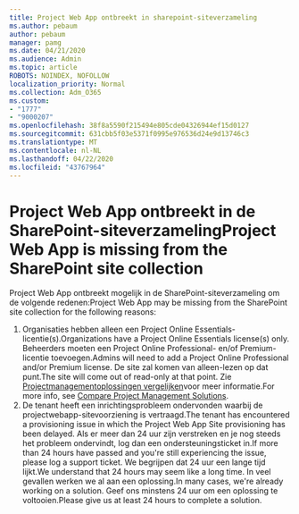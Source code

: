 ```yaml
---
title: Project Web App ontbreekt in sharepoint-siteverzameling
ms.author: pebaum
author: pebaum
manager: pamg
ms.date: 04/21/2020
ms.audience: Admin
ms.topic: article
ROBOTS: NOINDEX, NOFOLLOW
localization_priority: Normal
ms.collection: Adm_O365
ms.custom:
- "1777"
- "9000207"
ms.openlocfilehash: 38f8a5590f215494e805cde04326944ef15d0127
ms.sourcegitcommit: 631cbb5f03e5371f0995e976536d24e9d13746c3
ms.translationtype: MT
ms.contentlocale: nl-NL
ms.lasthandoff: 04/22/2020
ms.locfileid: "43767964"
---
```

# <a name="project-web-app-is-missing-from-the-sharepoint-site-collection"></a><span data-ttu-id="740d7-102">Project Web App ontbreekt in de SharePoint-siteverzameling</span><span class="sxs-lookup"><span data-stu-id="740d7-102">Project Web App is missing from the SharePoint site collection</span></span>

<span data-ttu-id="740d7-103">Project Web App ontbreekt mogelijk in de SharePoint-siteverzameling om de volgende redenen:</span><span class="sxs-lookup"><span data-stu-id="740d7-103">Project Web App may be missing from the SharePoint site collection for the following reasons:</span></span>

1. <span data-ttu-id="740d7-104">Organisaties hebben alleen een Project Online Essentials-licentie(s).</span><span class="sxs-lookup"><span data-stu-id="740d7-104">Organizations have a Project Online Essentials license(s) only.</span></span> <span data-ttu-id="740d7-105">Beheerders moeten een Project Online Professional- en/of Premium-licentie toevoegen.</span><span class="sxs-lookup"><span data-stu-id="740d7-105">Admins will need to add a Project Online Professional and/or Premium license.</span></span> <span data-ttu-id="740d7-106">De site zal komen van alleen-lezen op dat punt.</span><span class="sxs-lookup"><span data-stu-id="740d7-106">The site will come out of read-only at that point.</span></span> <span data-ttu-id="740d7-107">Zie [Projectmanagementoplossingen vergelijken](https://products.office.com/project/compare-microsoft-project-management-software?tab=1)voor meer informatie.</span><span class="sxs-lookup"><span data-stu-id="740d7-107">For more info, see [Compare Project Management Solutions](https://products.office.com/project/compare-microsoft-project-management-software?tab=1).</span></span>
2. <span data-ttu-id="740d7-108">De tenant heeft een inrichtingsprobleem ondervonden waarbij de projectwebapp-sitevoorziening is vertraagd.</span><span class="sxs-lookup"><span data-stu-id="740d7-108">The tenant has encountered a provisioning issue in which the Project Web App Site provisioning has been delayed.</span></span> <span data-ttu-id="740d7-109">Als er meer dan 24 uur zijn verstreken en je nog steeds het probleem ondervindt, log dan een ondersteuningsticket in.</span><span class="sxs-lookup"><span data-stu-id="740d7-109">If more than 24 hours have passed and you're still experiencing the issue, please log a support ticket.</span></span> <span data-ttu-id="740d7-110">We begrijpen dat 24 uur een lange tijd lijkt.</span><span class="sxs-lookup"><span data-stu-id="740d7-110">We understand that 24 hours may seem like a long time.</span></span> <span data-ttu-id="740d7-111">In veel gevallen werken we al aan een oplossing.</span><span class="sxs-lookup"><span data-stu-id="740d7-111">In many cases, we're already working on a solution.</span></span> <span data-ttu-id="740d7-112">Geef ons minstens 24 uur om een oplossing te voltooien.</span><span class="sxs-lookup"><span data-stu-id="740d7-112">Please give us at least 24 hours to complete a solution.</span></span>
